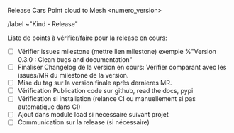 Release  Cars Point cloud to Mesh  <numero_version>

/label ~"Kind - Release"

Liste de points à vérifier/faire pour la release en cours:

- [ ] Vérifier issues milestone (mettre lien milestone) exemple %"Version 0.3.0 : Clean bugs and documentation" 
- [ ] Finaliser Changelog de la version en cours: Vérifier comparant avec les issues/MR du milestone de la version. 
- [ ] Mise du tag sur la version finale après dernieres MR.
- [ ] Vérification Publication code sur github, read the docs, pypi
- [ ] Vérification si installation (relance CI ou manuellement si pas automatique dans CI)
- [ ] Ajout dans module load si necessaire suivant projet  
- [ ] Communication sur la release (si nécessaire)
